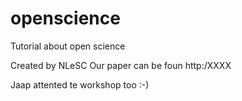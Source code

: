 # openscience
Tutorial about open science


Created by NLeSC
Our paper can be foun http:/XXXX

Jaap attented te workshop too :-)
